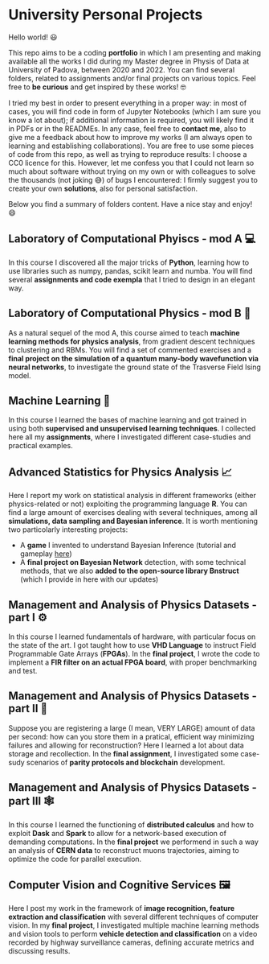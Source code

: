 # University Personal Projects
Hello world! 😃 

This repo aims to be a coding **portfolio** in which I am presenting and making available all the works I did during my Master degree in Physis of Data at University of Padova, between 2020 and 2022. You can find several folders, related to assignments and/or final projects on various topics. Feel free to **be curious** and get inspired by these works! 🤓

I tried my best in order to present everything in a proper way: in most of cases, you will find code in form of Jupyter Notebooks (which I am sure you know a lot about); if additional information is required, you will likely find it in PDFs or in the READMEs. In any case, feel free to **contact me**, also to give me a feedback about how to improve my works (I am always open to learning and establishing collaborations). You are free to use some pieces of code from this repo, as well as trying to reproduce results: I choose a CC0 licence for this. However, let me confess you that I could not learn so much about software without trying on my own or with colleagues to solve the thousands (not joking 😅) of bugs I encountered: I firmly suggest you to create your own **solutions**, also for personal satisfaction.

Below you find a summary of folders content. Have a nice stay and enjoy! 😄 

## Laboratory of Computational Phyiscs - mod A 💻
In this course I discovered all the major tricks of **Python**, learning how to use libraries such as numpy, pandas, scikit learn and numba. You will find several **assignments and code exempla** that I tried to design in an elegant way. 

## Laboratory of Computational Physics - mod B 🧠
As a natural sequel of the mod A, this course aimed to teach **machine learning methods for physics analysis**, from gradient descent techniques to clustering and RBMs. You will find a set of commented exercises and a **final project on the simulation of a quantum many-body wavefunction via neural networks**, to investigate the ground state of the Trasverse Field Ising model.

## Machine Learning 🤖
In this course I learned the bases of machine learning and got trained in using both **supervised and unsupervised learning techniques**. I collected here all my **assignments**, where I investigated different case-studies and practical examples.

## Advanced Statistics for Physics Analysis 📈
Here I report my work on statistical analysis in different frameworks (either physics-related or not) exploiting the programming language **R**. You can find a large amount of exercises dealing with several techniques, among all **simulations, data sampling and Bayesian inference**. It is worth mentioning two particolarly interesting projects:
* A **game** I invented to understand Bayesian Inference (tutorial and gameplay [here](https://www.linkedin.com/posts/alessandro-marcomini_bayesian-inference-game-activity-6798181020328951808-DHBu))
* A **final project on Bayesian Network** detection, with some technical methods, that we also **added to the open-source library Bnstruct** (which I provide in here with our updates)

## Management and Analysis of Physics Datasets - part I ⚙️
In this course I learned fundamentals of hardware, with particular focus on the state of the art. I got taught how to use **VHD Language** to instruct Field Programmable Gate Arrays (**FPGAs**). In the **final project**, I wrote the code to implement a **FIR filter on an actual FPGA board**, with proper benchmarking and test.

## Management and Analysis of Physics Datasets - part II 💾
Suppose you are registering a large (I mean, VERY LARGE) amount of data per second: how can you store them in a pratical, efficient way minimizing failures and allowing for reconstruction? Here I learned a lot about data storage and recollection. In the **final assignment**, I investigated some case-sudy scenarios of **parity protocols and blockchain** development.

## Management and Analysis of Physics Datasets - part III 🕸️
In this course I learned the functioning of **distributed calculus** and how to exploit **Dask** and **Spark** to allow for a network-based execution of demanding 
computations. In the **final project** we performend in such a way an analysis of **CERN data** to reconstruct muons trajectories, aiming to optimize the code for parallel execution. 

## Computer Vision and Cognitive Services 🖼️
Here I post my work in the framework of **image recognition, feature extraction and classification** with several different techniques of computer vision. In my **final project**, I investigated multiple machine learning methods and vision tools to perform **vehicle detection and classification** on a video recorded by highway surveillance cameras, defining accurate metrics and discussing results. 
